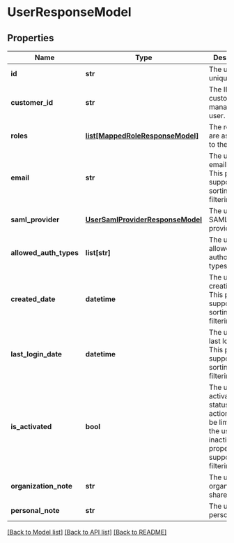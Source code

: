 # UserResponseModel

## Properties
Name | Type | Description | Notes
------------ | ------------- | ------------- | -------------
**id** | **str** | The user&#39;s unique ID. | [optional] 
**customer_id** | **str** | The ID of the customer that manages the user. | [optional] 
**roles** | [**list[MappedRoleResponseModel]**](MappedRoleResponseModel.md) | The roles that are assigned to the user. | [optional] 
**email** | **str** | The user&#39;s email address. This property supports: sorting and filtering. | [optional] 
**saml_provider** | [**UserSamlProviderResponseModel**](UserSamlProviderResponseModel.md) | The user&#39;s SAML provider. | [optional] 
**allowed_auth_types** | **list[str]** | The user&#39;s allowed authorization types. | [optional] 
**created_date** | **datetime** | The user&#39;s creation date. This property supports: sorting and filtering. | [optional] 
**last_login_date** | **datetime** | The user&#39;s last login date. This property supports: sorting and filtering. | [optional] 
**is_activated** | **bool** | The user&#39;s activation status. Some actions may be limited if the user is inactive. This property supports: filtering. | [optional] 
**organization_note** | **str** | The user&#39;s organizational, shared note. | [optional] 
**personal_note** | **str** | The user&#39;s personal note. | [optional] 

[[Back to Model list]](../README.md#documentation-for-models) [[Back to API list]](../README.md#documentation-for-api-endpoints) [[Back to README]](../README.md)


